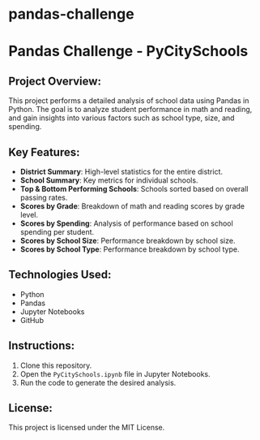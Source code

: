 # pandas-challenge
# Pandas Challenge - PyCitySchools

## Project Overview:
This project performs a detailed analysis of school data using Pandas in Python. The goal is to analyze student performance in math and reading, and gain insights into various factors such as school type, size, and spending.

## Key Features:
- **District Summary**: High-level statistics for the entire district.
- **School Summary**: Key metrics for individual schools.
- **Top & Bottom Performing Schools**: Schools sorted based on overall passing rates.
- **Scores by Grade**: Breakdown of math and reading scores by grade level.
- **Scores by Spending**: Analysis of performance based on school spending per student.
- **Scores by School Size**: Performance breakdown by school size.
- **Scores by School Type**: Performance breakdown by school type.

## Technologies Used:
- Python
- Pandas
- Jupyter Notebooks
- GitHub

## Instructions:
1. Clone this repository.
2. Open the `PyCitySchools.ipynb` file in Jupyter Notebooks.
3. Run the code to generate the desired analysis.

## License:
This project is licensed under the MIT License.

